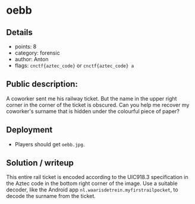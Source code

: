 # oebb

## Details
* points: 8
* category: forensic
* author: Anton
* flags: `cnctf{aztec_code}` or `cnctf{aztec_code} a`

## Public description:

A coworker sent me his railway ticket. But the name in the upper right corner in the corner of the ticket is obscured. Can you help me recover my coworker's surname that is hidden under the colourful piece of paper?

## Deployment

* Players should get `oebb.jpg`.

## Solution / writeup

This entire rail ticket is encoded according to the UIC918.3 specification in the Aztec code in the bottom right corner of the image. Use a suitable decoder, like the Android app `nl.waarisdetrein.myfirstrailpocket`, to decode the surname from the ticket.

